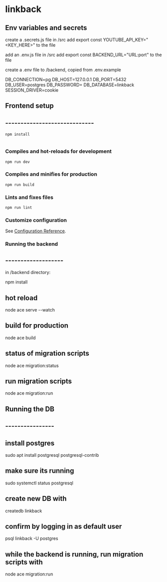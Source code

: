 # linkback

## Env variables and secrets

create a .secrets.js file in /src
add export const YOUTUBE_API_KEY="<KEY_HERE>" to the file

add an .env.js file in /src
add export const BACKEND_URL="URL:port" to the file

create a .env file to /backend, copied from .env.example

  DB_CONNECTION=pg
  DB_HOST=127.0.0.1
  DB_PORT=5432
  DB_USER=postgres
  DB_PASSWORD=
  DB_DATABASE=linkback
  SESSION_DRIVER=cookie


## Frontend setup
## -----------------------------
```
npm install


```

### Compiles and hot-reloads for development
```
npm run dev
```

### Compiles and minifies for production
```
npm run build
```

### Lints and fixes files
```
npm run lint
```

### Customize configuration
See [Configuration Reference](https://cli.vuejs.org/config/).


### Running the backend
## -------------------

in /backend directory:

npm install 

## hot reload

node ace serve --watch

## build for production

node ace build

## status of migration scripts

node ace migration:status

## run migration scripts

node ace migration:run



## Running the DB
## ----------------

## install postgres

  sudo apt install postgresql postgresql-contrib

## make sure its running 

  sudo systemctl status postgresql

## create new DB with

  createdb linkback

## confirm by logging in as default user

  psql linkback -U postgres

## while the backend is running, run migration scripts with

  node ace migration:run


